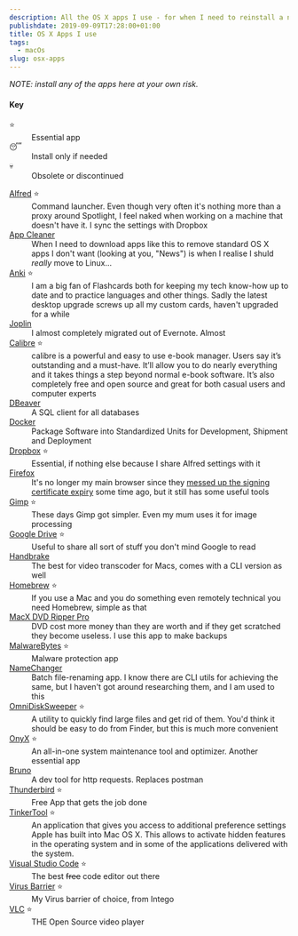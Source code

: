 ```yaml
---
description: All the OS X apps I use - for when I need to reinstall a new machine.
publishdate: 2019-09-09T17:28:00+01:00
title: OS X Apps I use
tags:
  - macOs
slug: osx-apps
---
```


_NOTE: install any of the apps here at your own risk._

#### Key

<dl class="code-breakdown mb-4">
<dt><span role="img" aria-label="essential app" title="essential app">⭐️<span></dt>
<dd>Essential app</dd>

<dt><span role="img" aria-label="install only if needed" title="install only if needed">😴<span></dt>
<dd>Install only if needed</dd>

<dt><span role="img" aria-label="old app" title="old app">💀<span></dt>
<dd>Obsolete or discontinued</dd>
</dl>

<dl class="readable-list">

<dt><a href="http://www.alfredapp.com/" title=" download page">Alfred</a> <span role="img" aria-label="essential app" title="essential app">⭐️<span></dt>
<dd>Command launcher. Even though very often it's nothing more than a proxy around Spotlight, I feel naked when working on a machine that doesn't have it.
I sync the settings with Dropbox</dd>

<dt><a href="https://freemacsoft.net/appcleaner/" title="App Cleaner download page">App Cleaner</a></dt>
<dd>When I need to download apps like this to remove standard OS X apps I don't want (looking at you, "News") is when I realise I shuld <i>really</i> move to Linux...</dd>

<dt><a href="http://ankisrs.net/" title="Anki download page">Anki</a> <span role="img" aria-label="essential app" title="essential app">⭐️<span></dt>
<dd>I am a big fan of Flashcards both for keeping my tech know-how up to date and to practice languages and other things. Sadly the latest desktop upgrade screws up all my custom cards, haven't upgraded for a while</dd>

<dt><a href="https://joplinapp.org/" title="Joplin download page">Joplin</a></dt>
<dd>I almost completely migrated out of Evernote. Almost</dd>

<dt><a href="https://calibre-ebook.com/" title="Calibre download page">Calibre</a> <span role="img" aria-label="essential app" title="essential app">⭐️<span></dt>
<dd>calibre is a powerful and easy to use e-book manager. Users say it’s outstanding and a must-have. It’ll allow you to do nearly everything and it takes things a step beyond normal e-book software. It’s also completely free and open source and great for both casual users and computer experts</dd>

<dt><a href="https://dbeaver.io/" title="DBeaver">DBeaver</a></dt>
<dd>A SQL client for all databases</dd>

<dt><a href="https://www.docker.com/" title="Docker download page">Docker</a></dt>
<dd>
Package Software into Standardized Units for Development, Shipment and Deployment</dd>

<dt><a href="https://www.dropbox.com/" title="Dropbox download page">Dropbox</a> <span role="img" aria-label="essential app" title="essential app">⭐️<span></dt>
<dd>Essential, if nothing else because I share Alfred settings with it</dd>

<dt><a href="https://www.mozilla.org/" title="Firefox download page">Firefox</a></dt>
<dd>It's no longer my main browser since they <a href="https://discourse.mozilla.org/t/certificate-issue-causing-add-ons-to-be-disabled-or-fail-to-install/39047">messed up the signing certificate expiry</a> some time ago, but it still has some useful tools</dd>

<dt><a href="http://www.gimp.org/" title="Gimp download page">Gimp</a> <span role="img" aria-label="essential app" title="essential app">⭐️<span></dt>
<dd>These days Gimp got simpler. Even my mum uses it for image processing</dd>

<dt><a href="https://www.google.com/drive/download/" title="Google Drive download page">Google Drive</a> <span role="img" aria-label="essential app" title="essential app">⭐️<span></dt>
<dd>Useful to share all sort of stuff you don't mind Google to read</dd>

<dt><a href="http://handbrake.fr/" title="Handbrake download page">Handbrake</a></dt>
<dd>The best for video transcoder for Macs, comes with a CLI version as well</dd>

<dt><a href="http://mxcl.github.com/homebrew/" title="Homebrew download page">Homebrew</a> <span role="img" aria-label="essential app" title="essential app">⭐️<span></dt>
<dd>If you use a Mac and you do something even remotely technical you need Homebrew, simple as that</dd>

<dt><a href="https://www.macdvdripperpro.com/" title="MacX DVD Ripper Pro download page">MacX DVD Ripper Pro</a></dt>
<dd>DVD cost more money than they are worth and if they get scratched they become useless. I use this app to make backups</dd>

<dt><a href="https://www.malwarebytes.com/" title="MalwareBytes download page">MalwareBytes</a> <span role="img" aria-label="essential app" title="essential app">⭐️<span></dt>
<dd>Malware protection app</dd>

<dt><a href="http://www.mrrsoftware.com/MRRSoftware/NameChanger.html" title="NameChanger download page">NameChanger</a></dt>
<dd>Batch file-renaming app. I know there are CLI utils for achieving the same, but I haven't got around researching them, and I am used to this</dd>

<dt><a href="http://www.omnigroup.com/products/omnidisksweeper/" title="OmniDiskSweeper download page">OmniDiskSweeper</a> <span role="img" aria-label="essential app" title="essential app">⭐️<span></dt>
<dd>A utility to quickly find large files and get rid of them. You'd think it should be easy to do from Finder, but this is much more convenient</dd>

<dt><a href="http://www.titanium.free.fr/download.php" title="OnyX download page">OnyX</a> <span role="img" aria-label="essential app" title="essential app">⭐️<span></dt>
<dd>An all-in-one system maintenance tool and optimizer. Another essential app</dd>

<dt><a href="https://www.usebruno.com/" title="Bruno download page">Bruno</a></dt>
<dd>A dev tool for http requests. Replaces postman</dd>

<dt><a href="https://www.thunderbird.net" title="Thunderbird download page">Thunderbird</a> <span role="img" aria-label="essential app" title="essential app">⭐️<span></dt>
<dd>Free App that gets the job done</dd>

<dt><a href="http://www.bresink.com/osx/TinkerTool.html" title="TinkerTool download page">TinkerTool</a> <span role="img" aria-label="essential app" title="essential app">⭐️<span></dt>
<dd>An application that gives you access to additional preference settings Apple has built into Mac OS X. This allows to activate hidden features in the operating system and in some of the applications delivered with the system.</dd>

<dt><a href="https://code.visualstudio.com/" title="Visual Studio Code download page">Visual Studio Code</a> <span role="img" aria-label="essential app" title="essential app">⭐️<span></dt>
<dd>The best <s>free</s> code editor out there</dd>

<dt><a href="https://www.intego.com/" title="Virus Barrier download page">Virus Barrier</a> <span role="img" aria-label="essential app" title="essential app">⭐️<span></dt>
<dd>My Virus barrier of choice, from Intego</dd>

<dt><a href="https://www.videolan.org/vlc/" title="VLC download page">VLC</a> <span role="img" aria-label="essential app" title="essential app">⭐️<span></dt>
<dd>THE Open Source video player</dd>
